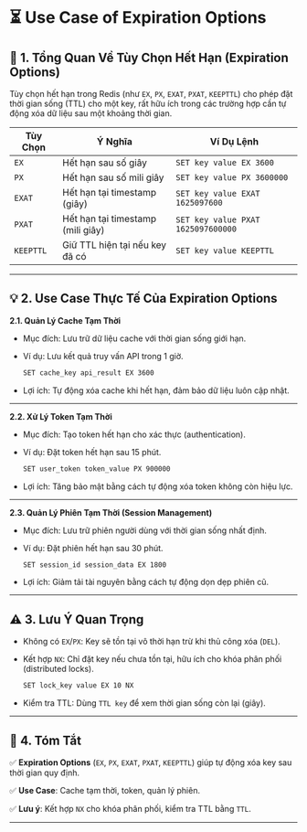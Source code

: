 # ⏳ Use Case of Expiration Options

## 📝 1. Tổng Quan Về Tùy Chọn Hết Hạn (Expiration Options)

Tùy chọn hết hạn trong Redis (như `EX`, `PX`, `EXAT`, `PXAT`, `KEEPTTL`) cho phép đặt thời gian sống (TTL) cho một key, rất hữu ích trong các trường hợp cần tự động xóa dữ liệu sau một khoảng thời gian.

| **Tùy Chọn** | **Ý Nghĩa**                          | **Ví Dụ Lệnh**                        |
|--------------|--------------------------------------|---------------------------------------|
| `EX`         | Hết hạn sau số giây                  | `SET key value EX 3600`               |
| `PX`         | Hết hạn sau số mili giây             | `SET key value PX 3600000`            |
| `EXAT`       | Hết hạn tại timestamp (giây)         | `SET key value EXAT 1625097600`       |
| `PXAT`       | Hết hạn tại timestamp (mili giây)    | `SET key value PXAT 1625097600000`    |
| `KEEPTTL`    | Giữ TTL hiện tại nếu key đã có       | `SET key value KEEPTTL`               |

---

## 💡 2. Use Case Thực Tế Của Expiration Options

**2.1. Quản Lý Cache Tạm Thời**

- Mục đích: Lưu trữ dữ liệu cache với thời gian sống giới hạn.

- Ví dụ: Lưu kết quả truy vấn API trong 1 giờ.
  ```sh
  SET cache_key api_result EX 3600
  ```

- Lợi ích: Tự động xóa cache khi hết hạn, đảm bảo dữ liệu luôn cập nhật.

---

**2.2. Xử Lý Token Tạm Thời**

- Mục đích: Tạo token hết hạn cho xác thực (authentication).

- Ví dụ: Đặt token hết hạn sau 15 phút.
  ```sh
  SET user_token token_value PX 900000
  ```

- Lợi ích: Tăng bảo mật bằng cách tự động xóa token không còn hiệu lực.

---

**2.3. Quản Lý Phiên Tạm Thời (Session Management)**

- Mục đích: Lưu trữ phiên người dùng với thời gian sống nhất định.

- Ví dụ: Đặt phiên hết hạn sau 30 phút.
  ```sh
  SET session_id session_data EX 1800
  ```

- Lợi ích: Giảm tải tài nguyên bằng cách tự động dọn dẹp phiên cũ.

---

## ⚠️ 3. Lưu Ý Quan Trọng

- Không có `EX`/`PX`: Key sẽ tồn tại vô thời hạn trừ khi thủ công xóa (`DEL`).

- Kết hợp `NX`: Chỉ đặt key nếu chưa tồn tại, hữu ích cho khóa phân phối (distributed locks).
  ```sh
  SET lock_key value EX 10 NX
  ```

- Kiểm tra TTL: Dùng `TTL key` để xem thời gian sống còn lại (giây).

---

## 📌 4. Tóm Tắt

✅ **Expiration Options** (`EX`, `PX`, `EXAT`, `PXAT`, `KEEPTTL`) giúp tự động xóa key sau thời gian quy định.

✅ **Use Case**: Cache tạm thời, token, quản lý phiên.

✅ **Lưu ý**: Kết hợp `NX` cho khóa phân phối, kiểm tra TTL bằng `TTL`.

---